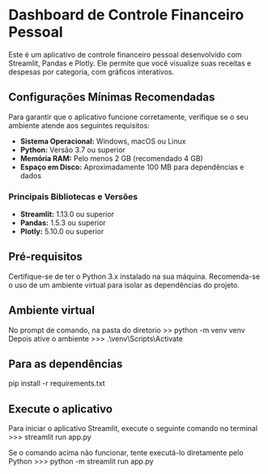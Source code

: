# Dashboard de Controle Financeiro Pessoal
Este é um aplicativo de controle financeiro pessoal desenvolvido com Streamlit, Pandas e Plotly. Ele permite que você visualize suas receitas e despesas por categoria, com gráficos interativos.

## Configurações Mínimas Recomendadas
Para garantir que o aplicativo funcione corretamente, verifique se o seu ambiente atende aos seguintes requisitos:

- **Sistema Operacional:** Windows, macOS ou Linux
- **Python:** Versão 3.7 ou superior
- **Memória RAM:** Pelo menos 2 GB (recomendado 4 GB)
- **Espaço em Disco:** Aproximadamente 100 MB para dependências e dados


### Principais Bibliotecas e Versões
- **Streamlit:** 1.13.0 ou superior
- **Pandas:** 1.5.3 ou superior
- **Plotly:** 5.10.0 ou superior


## Pré-requisitos
Certifique-se de ter o Python 3.x instalado na sua máquina. Recomenda-se o uso de um ambiente virtual para isolar as dependências do projeto.


## Ambiente virtual
No prompt de comando, na pasta do diretorio >> python -m venv venv 
Depois ative o ambiente  >>> .\venv\Scripts\Activate


## Para as dependências
pip install -r requirements.txt


## Execute o aplicativo
Para iniciar o aplicativo Streamlit, execute o seguinte comando no terminal >>> streamlit run app.py

Se o comando acima não funcionar, tente executá-lo diretamente pelo Python >>> python -m streamlit run app.py

